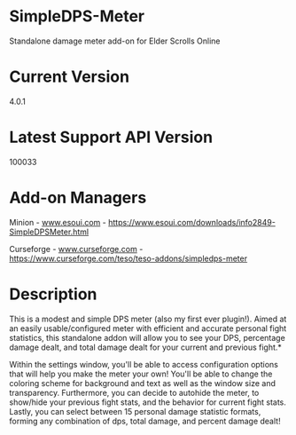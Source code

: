 # SimpleDPS-Meter
Standalone damage meter add-on for Elder Scrolls Online

# Current Version
4.0.1

# Latest Support API Version
100033

# Add-on Managers
Minion - www.esoui.com - https://www.esoui.com/downloads/info2849-SimpleDPSMeter.html

Curseforge - www.curseforge.com - https://www.curseforge.com/teso/teso-addons/simpledps-meter

# Description

This is a modest and simple DPS meter (also my first ever plugin!). Aimed at an easily usable/configured meter with efficient and accurate personal fight statistics, this standalone addon will allow you to see your DPS, percentage damage dealt, and total damage dealt for your current and previous fight.*

Within the settings window, you'll be able to access configuration options that will help you make the meter your own! You'll be able to change the coloring scheme for background and text as well as the window size and transparency. Furthermore, you can decide to autohide the meter, to show/hide your previous fight stats, and the behavior for current fight stats. Lastly, you can select between 15 personal damage statistic formats, forming any combination of dps, total damage, and percent damage dealt!

